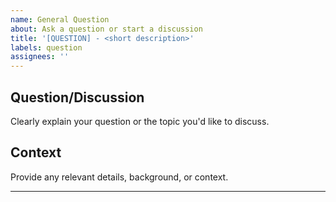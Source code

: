 ```yaml
---
name: General Question
about: Ask a question or start a discussion
title: '[QUESTION] - <short description>'
labels: question
assignees: ''
---
```


## Question/Discussion

Clearly explain your question or the topic you'd like to discuss.

## Context

Provide any relevant details, background, or context.

---
